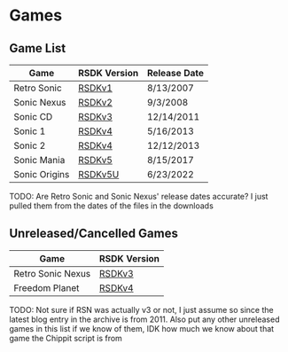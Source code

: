# Games

## Game List
| Game          | RSDK Version                   | Release Date  |
| ------------- | ------------------------------ | ------------- |
| Retro Sonic   | [RSDKv1](../RSDKv1/README.md)  | 8/13/2007     |
| Sonic Nexus   | [RSDKv2](../RSDKv2/README.md)  | 9/3/2008      |
| Sonic CD      | [RSDKv3](../RSDKv3/README.md)  | 12/14/2011    |
| Sonic 1       | [RSDKv4](../RSDKv4/README.md)  | 5/16/2013     |
| Sonic 2       | [RSDKv4](../RSDKv4/README.md)  | 12/12/2013    |
| Sonic Mania   | [RSDKv5](../RSDKv5/README.md)  | 8/15/2017     |
| Sonic Origins | [RSDKv5U](../RSDKv5/README.md) | 6/23/2022     |

TODO: Are Retro Sonic and Sonic Nexus' release dates accurate? I just pulled them from the dates of the files in the downloads

## Unreleased/Cancelled Games
| Game              | RSDK Version                   |
| ----------------- | ------------------------------ |
| Retro Sonic Nexus | [RSDKv3](../RSDKv3/README.md)  |
| Freedom Planet    | [RSDKv4](../RSDKv4/README.md)  |

TODO: Not sure if RSN was actually v3 or not, I just assume so since the latest blog entry in the archive is from 2011.
Also put any other unreleased games in this list if we know of them, IDK how much we know about that game the Chippit script is from
